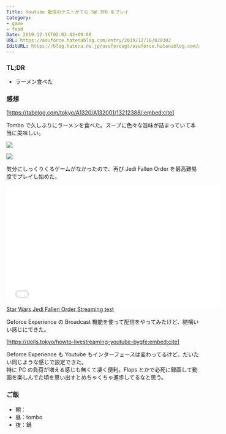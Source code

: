 ```yaml
---
Title: Youtube 配信のテストがてら SW JFO をプレイ
Category:
- game
- food
Date: 2019-12-16T02:03:02+09:00
URL: https://asuforce.hatenablog.com/entry/2019/12/16/020302
EditURL: https://blog.hatena.ne.jp/asuforcegt/asuforce.hatenablog.com/atom/entry/26006613485149792
---
```


### TL;DR

- ラーメン食べた

###  感想

[https://tabelog.com/tokyo/A1320/A132001/13212388/:embed:cite]

Tombo で久しぶりにラーメンを食べた。スープに色々な旨味が詰まっていて本当に美味しい。

<span itemtype="http://schema.org/Photograph" itemscope="itemscope"><img class="magnifiable" src="https://lh3.googleusercontent.com/-pSFjC5XbPFo/XfZVOveLpBI/AAAAAAABDBg/GcHXDW7YFn4C19RJEL7bP67wJc2rUNHHQCE0YBhgL/s1200/20191215233037_1.jpg" itemprop="image"></span>

<span itemtype="http://schema.org/Photograph" itemscope="itemscope"><img class="magnifiable" src="https://lh3.googleusercontent.com/-izt5ztJ27X4/XfZVPHyIOOI/AAAAAAABDBg/SODD9D0qE78wg5ioCQLiqUUzKqWVj2W5QCE0YBhgL/s1200/20191215233608_1.jpg" itemprop="image"></span>

気分にしっくりくるゲームがなかったので、再び Jedi Fallen Order を最高難易度でプレイし始めた。

<iframe width="560" height="315" frameborder="0" allowfullscreen="" src="//www.youtube.com/embed/w_imBy-zbtw"></iframe><br><a href="https://youtube.com/watch?v=w_imBy-zbtw">Star Wars Jedi Fallen Order Streaming test</a>

Geforce Experience の Broadcast 機能を使って配信をやってみたけど、結構いい感じにできた。

[https://dolls.tokyo/howto-livestreaming-youtube-bygfe:embed:cite]

Geforce Experience も Youtube もインターフェースは変わってるけど、だいたい同じような感じで設定できた。  
特に PC の負荷が増える感じも無くて凄く便利。Flaps とかで必死に録画して動画を楽しんでた頃を思い出すとめちゃくちゃ進歩してるなと思う。

### ご飯

- 朝：
- 昼：tombo
- 夜：鍋
